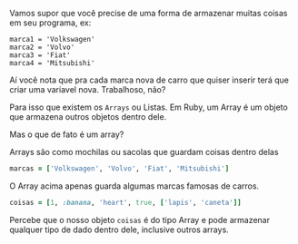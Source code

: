 Vamos supor que você precise de uma forma de armazenar muitas coisas em seu
programa, ex:

```
marca1 = 'Volkswagen'
marca2 = 'Volvo'
marca3 = 'Fiat'
marca4 = 'Mitsubishi'
```

Aí você nota que pra cada marca nova de carro que quiser inserir terá que criar
uma variavel nova. Trabalhoso, não? 

Para isso que existem os `Arrays` ou Listas. Em Ruby, um Array é um objeto que
armazena outros objetos dentro dele.

Mas o que de fato é um array? 

Arrays são como mochilas ou sacolas que guardam coisas dentro delas 

```ruby
marcas = ['Volkswagen', 'Volvo', 'Fiat', 'Mitsubishi']

```

O Array acima apenas guarda algumas marcas famosas de carros. 

```ruby
coisas = [1, :banana, 'heart', true, ['lapis', 'caneta']]
```

Percebe que o nosso objeto `coisas` é do tipo Array e pode armazenar qualquer
tipo de dado dentro dele, inclusive outros arrays. 

